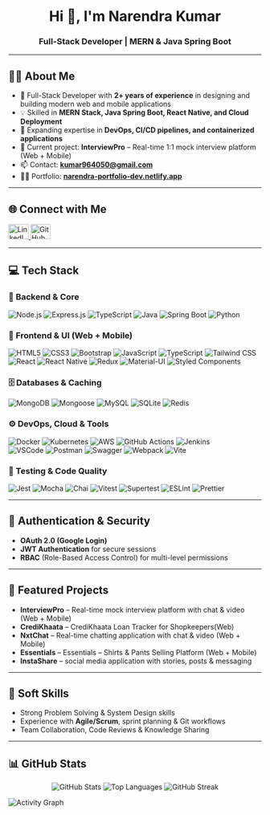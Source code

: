 <h1 align="center">Hi 👋, I'm Narendra Kumar</h1>
<h3 align="center">Full-Stack Developer | MERN & Java Spring Boot</h3>

---

## 👨‍💻 About Me  

- 🚀 Full-Stack Developer with **2+ years of experience** in designing and building modern web and mobile applications  
- 💡 Skilled in **MERN Stack, Java Spring Boot, React Native, and Cloud Deployment**  
- 🌱 Expanding expertise in **DevOps, CI/CD pipelines, and containerized applications**  
- 🔭 Current project: **InterviewPro** – Real-time 1:1 mock interview platform (Web + Mobile)  
- 📫 Contact: **kumar964050@gmail.com**  
- 👨‍💻 Portfolio: [**narendra-portfolio-dev.netlify.app**](https://narendra-portfolio-dev.netlify.app/)  

---

## 🌐 Connect with Me  

<p align="left">
<a href="https://linkedin.com/in/narendra-kumar-pala" target="_blank">
  <img src="https://raw.githubusercontent.com/rahuldkjain/github-profile-readme-generator/master/src/images/icons/Social/linked-in-alt.svg" alt="LinkedIn" height="30" width="40"/>
</a>
<a href="https://github.com/kumar964050" target="_blank">
  <img src="https://raw.githubusercontent.com/rahuldkjain/github-profile-readme-generator/master/src/images/icons/Social/github.svg" alt="GitHub" height="30" width="40"/>
</a>
</p>

---

## 💻 Tech Stack  

### 🚀 Backend & Core
![Node.js](https://img.shields.io/badge/node.js-%23339933.svg?style=for-the-badge&logo=nodedotjs&logoColor=white)
![Express.js](https://img.shields.io/badge/express.js-%23404d59.svg?style=for-the-badge&logo=express&logoColor=white)
![TypeScript](https://img.shields.io/badge/typescript-%23007ACC.svg?style=for-the-badge&logo=typescript&logoColor=white)
![Java](https://img.shields.io/badge/java-%23ED8B00.svg?style=for-the-badge&logo=openjdk&logoColor=white)
![Spring Boot](https://img.shields.io/badge/springboot-%236DB33F.svg?style=for-the-badge&logo=springboot&logoColor=white)
![Python](https://img.shields.io/badge/python-%233776AB.svg?style=for-the-badge&logo=python&logoColor=white)

### 🎨 Frontend & UI (Web + Mobile)
![HTML5](https://img.shields.io/badge/html5-E34F26.svg?style=for-the-badge&logo=html5&logoColor=white)
![CSS3](https://img.shields.io/badge/css3-1572B6.svg?style=for-the-badge&logo=css3&logoColor=white)
![Bootstrap](https://img.shields.io/badge/bootstrap-%23563D7C.svg?style=for-the-badge&logo=bootstrap&logoColor=white)
![JavaScript](https://img.shields.io/badge/javascript-F7DF1E.svg?style=for-the-badge&logo=javascript&logoColor=black)
![TypeScript](https://img.shields.io/badge/typescript-%23007ACC.svg?style=for-the-badge&logo=typescript&logoColor=white)
![Tailwind CSS](https://img.shields.io/badge/tailwindcss-%2338B2AC.svg?style=for-the-badge&logo=tailwind-css&logoColor=white)
<br/>
![React](https://img.shields.io/badge/react-%2361DAFB.svg?style=for-the-badge&logo=react&logoColor=black)
![React Native](https://img.shields.io/badge/react--native-%2361DAFB.svg?style=for-the-badge&logo=react&logoColor=black)
![Redux](https://img.shields.io/badge/redux-%23764ABC.svg?style=for-the-badge&logo=redux&logoColor=white)
![Material-UI](https://img.shields.io/badge/Material--UI-%230081CB.svg?style=for-the-badge&logo=mui&logoColor=white)
![Styled Components](https://img.shields.io/badge/styled--components-%23DB7093.svg?style=for-the-badge&logo=styled-components&logoColor=white)

### 🗄️ Databases & Caching
![MongoDB](https://img.shields.io/badge/mongodb-%234ea94b.svg?style=for-the-badge&logo=mongodb&logoColor=white)
![Mongoose](https://img.shields.io/badge/mongoose-%23AA0000.svg?style=for-the-badge&logo=mongoose&logoColor=white)
![MySQL](https://img.shields.io/badge/mysql-%2300f.svg?style=for-the-badge&logo=mysql&logoColor=white)
![SQLite](https://img.shields.io/badge/sqlite-%23003B57.svg?style=for-the-badge&logo=sqlite&logoColor=white)
![Redis](https://img.shields.io/badge/redis-%23DC382D.svg?style=for-the-badge&logo=redis&logoColor=white)

### ⚙️ DevOps, Cloud & Tools
![Docker](https://img.shields.io/badge/docker-%230db7ed.svg?style=for-the-badge&logo=docker&logoColor=white)
![Kubernetes](https://img.shields.io/badge/kubernetes-%23326ce5.svg?style=for-the-badge&logo=kubernetes&logoColor=white)
![AWS](https://img.shields.io/badge/AWS-%23FF9900.svg?style=for-the-badge&logo=amazonaws&logoColor=white)
![GitHub Actions](https://img.shields.io/badge/github%20actions-%232671E5.svg?style=for-the-badge&logo=githubactions&logoColor=white)
![Jenkins](https://img.shields.io/badge/jenkins-%232C5263.svg?style=for-the-badge&logo=jenkins&logoColor=white)
<br/>
![VSCode](https://img.shields.io/badge/VS%20Code-007ACC.svg?style=for-the-badge&logo=visual-studio-code&logoColor=white)
![Postman](https://img.shields.io/badge/postman-%23FF6C37.svg?style=for-the-badge&logo=postman&logoColor=white)
![Swagger](https://img.shields.io/badge/swagger-%2385EA2D.svg?style=for-the-badge&logo=swagger&logoColor=black)
![Webpack](https://img.shields.io/badge/webpack-8DD6F9.svg?style=for-the-badge&logo=webpack&logoColor=black)
![Vite](https://img.shields.io/badge/vite-646CFF.svg?style=for-the-badge&logo=vite&logoColor=white)

### 🧪 Testing & Code Quality
![Jest](https://img.shields.io/badge/jest-%23C21325.svg?style=for-the-badge&logo=jest&logoColor=white)
![Mocha](https://img.shields.io/badge/mocha-%238D6748.svg?style=for-the-badge&logo=mocha&logoColor=white)
![Chai](https://img.shields.io/badge/chai-%23A30701.svg?style=for-the-badge&logo=chai&logoColor=white)
![Vitest](https://img.shields.io/badge/Vitest-6E9F18?style=for-the-badge&logo=vitest&logoColor=white)
![Supertest](https://img.shields.io/badge/Supertest-2F2F2F?style=for-the-badge)
![ESLint](https://img.shields.io/badge/ESLint-4B32C3?style=for-the-badge&logo=eslint&logoColor=white)
![Prettier](https://img.shields.io/badge/prettier-%23F7B93E.svg?style=for-the-badge&logo=prettier&logoColor=white)

---

## 🔐 Authentication & Security  

- **OAuth 2.0 (Google Login)**  
- **JWT Authentication** for secure sessions  
- **RBAC** (Role-Based Access Control) for multi-level permissions  

---

## 🚀 Featured Projects  

- **InterviewPro** – Real-time mock interview platform with chat & video (Web + Mobile)  
- **CrediKhaata** – CrediKhaata Loan Tracker for Shopkeepers(Web)
- **NxtChat** – Real-time chatting application with chat & video (Web + Mobile)  
- **Essentials** – Essentials – Shirts & Pants Selling Platform (Web + Mobile)  
- **InstaShare** – social media application with stories, posts & messaging  


---

## 🌟 Soft Skills  

- Strong Problem Solving & System Design skills  
- Experience with **Agile/Scrum**, sprint planning & Git workflows  
- Team Collaboration, Code Reviews & Knowledge Sharing  

---

## 📊 GitHub Stats  

<p align="center">
  <img src="https://github-readme-stats.vercel.app/api?username=kumar964050&show_icons=true&locale=en" alt="GitHub Stats" />
  <img src="https://github-readme-stats.vercel.app/api/top-langs?username=kumar964050&show_icons=true&layout=compact" alt="Top Languages" />
  <img src="https://github-readme-streak-stats.herokuapp.com/?user=kumar964050" alt="GitHub Streak" />
</p>

![Activity Graph](https://github-readme-activity-graph.vercel.app/graph?username=kumar964050&theme=react-dark)
